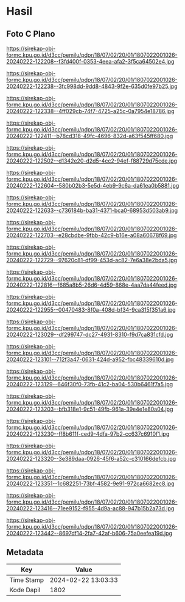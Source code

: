 # Hasil

## Foto C Plano

https://sirekap-obj-formc.kpu.go.id/d3cc/pemilu/pdpr/18/07/02/20/01/1807022001026-20240222-122208--f3fd400f-0353-4eea-afa2-3f5ca64502e4.jpg

https://sirekap-obj-formc.kpu.go.id/d3cc/pemilu/pdpr/18/07/02/20/01/1807022001026-20240222-122238--3fc998dd-9dd8-4843-9f2e-635d0fe97b25.jpg

https://sirekap-obj-formc.kpu.go.id/d3cc/pemilu/pdpr/18/07/02/20/01/1807022001026-20240222-122338--4ff029cb-74f7-4725-a25c-0a7954e18786.jpg

https://sirekap-obj-formc.kpu.go.id/d3cc/pemilu/pdpr/18/07/02/20/01/1807022001026-20240222-122411--b78cd318-49fc-4696-832d-a63f545ff680.jpg

https://sirekap-obj-formc.kpu.go.id/d3cc/pemilu/pdpr/18/07/02/20/01/1807022001026-20240222-122502--d1342e20-d2d5-4cc2-94ef-f88729d75cde.jpg

https://sirekap-obj-formc.kpu.go.id/d3cc/pemilu/pdpr/18/07/02/20/01/1807022001026-20240222-122604--580b02b3-5e5d-4eb9-9c6a-da61ea0b5881.jpg

https://sirekap-obj-formc.kpu.go.id/d3cc/pemilu/pdpr/18/07/02/20/01/1807022001026-20240222-122633--c736184b-ba31-4371-bca0-68953d503ab9.jpg

https://sirekap-obj-formc.kpu.go.id/d3cc/pemilu/pdpr/18/07/02/20/01/1807022001026-20240222-122703--e28cbdbe-9fbb-42c9-b16e-a08a60678f69.jpg

https://sirekap-obj-formc.kpu.go.id/d3cc/pemilu/pdpr/18/07/02/20/01/1807022001026-20240222-122729--97620c81-df99-453d-ac82-7e6a38e2bda5.jpg

https://sirekap-obj-formc.kpu.go.id/d3cc/pemilu/pdpr/18/07/02/20/01/1807022001026-20240222-122816--f685a8b5-26d6-4d59-868e-4aa7da44feed.jpg

https://sirekap-obj-formc.kpu.go.id/d3cc/pemilu/pdpr/18/07/02/20/01/1807022001026-20240222-122955--00470483-8f0a-408d-bf34-9ca315f351a6.jpg

https://sirekap-obj-formc.kpu.go.id/d3cc/pemilu/pdpr/18/07/02/20/01/1807022001026-20240222-123029--df299747-dc27-4931-8310-f9d7ca831cfd.jpg

https://sirekap-obj-formc.kpu.go.id/d3cc/pemilu/pdpr/18/07/02/20/01/1807022001026-20240222-123101--712f3a47-0631-424d-a952-fbc48339610d.jpg

https://sirekap-obj-formc.kpu.go.id/d3cc/pemilu/pdpr/18/07/02/20/01/1807022001026-20240222-123129--646f30f0-73fb-41c2-ba04-530b6461f7a5.jpg

https://sirekap-obj-formc.kpu.go.id/d3cc/pemilu/pdpr/18/07/02/20/01/1807022001026-20240222-123203--bfb318e1-9c51-49fb-961a-39e4e1e80a04.jpg

https://sirekap-obj-formc.kpu.go.id/d3cc/pemilu/pdpr/18/07/02/20/01/1807022001026-20240222-123230--ff8b611f-ced9-4dfa-97b2-cc637c6910f1.jpg

https://sirekap-obj-formc.kpu.go.id/d3cc/pemilu/pdpr/18/07/02/20/01/1807022001026-20240222-123320--3e389daa-0926-45f6-a52c-c310166defcb.jpg

https://sirekap-obj-formc.kpu.go.id/d3cc/pemilu/pdpr/18/07/02/20/01/1807022001026-20240222-123351--1c682251-73bf-4582-9e91-972ca6682ec8.jpg

https://sirekap-obj-formc.kpu.go.id/d3cc/pemilu/pdpr/18/07/02/20/01/1807022001026-20240222-123416--71ee9152-f955-4d9a-ac88-947b15b2a73d.jpg

https://sirekap-obj-formc.kpu.go.id/d3cc/pemilu/pdpr/18/07/02/20/01/1807022001026-20240222-123442--8697df14-2fa7-42af-b606-75a0eefea19d.jpg


## Metadata

| Key        | Value               |
| ---------- | ------------------- |
| Time Stamp | 2024-02-22 13:03:33 |
| Kode Dapil | 1802                |



